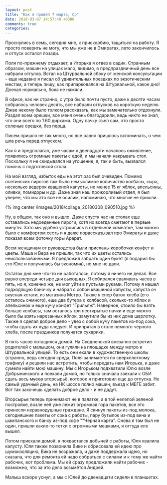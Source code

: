 ```yaml
---
layout: post
title: "Как я провёл 7 марта, Ср"
date: 2018-03-07 14:57:48 +0300
comments: true
categories: 
---
```

Проснулись в семь, сегодня мне, к прискорбию, тащиться на работу. Я просто поверить не могу, что мы уже не в Эмиратах, лето закончилось и отпуск остался позади.

Поля по-прежнему отдыхает, а Игорька я отвез в садик. Странным образом, машин на улицах мало, видимо, в предпраздничный день все набрали отгулов. Встал на Штурвальной сбоку от женской консультации - еще недавно я писал об удивительных поездках по экзотическим местам, а теперь пишу, как припарковался на Штурвальной, какое дно! Доехал нормально, бока не намяли.

В офисе, как ни странно, с утра было почти пусто, даже к десяти часам собралось человек десять, все набрали отпусков на короткую неделю. Джае некому было толком рассказать, как мы замечательно отдохнули. Раздал всем орешки, все меня очень благодарили, ведь никто не знал, что они всего по 1.60 дирхама. Одну пачку съел сам, это просто соленые орешки, без перца.

Писем пришло не так много, но все равно пришлось вспоминать, о чем шла речь перед отпуском.

Как я и предполагал, уже часам к двенадцати началось оживление, появились огромные пакеты с едой, и мы начали накрывать стол. Поскольку я не скидывался на угощение, я, так и быть, вызвался помочь с подготовкой стола. 

На мой взгляд, избыток еды на этот раз был очевиден. Помимо осетинских пирогов там было немыслимое количиство колбасы, сыра, несколько ведерок квашеной капусты, не менее 15 кг яблок, апельсины, оливки, помидоры и др. Даже зная наш прожорливый отдел, я был уверен, что мы это все не осилим, напоминаю, что многие не пришли.

{% img center /images/2018/collage_20180308_090510.jpg %}

Ну, в общем, так оно и вышло. Даже спустя час на столах еще оставались недоеденные пироги, хотя их всегда сметают в первые минуты. Зато мы удобно устроились в отдельной комнатке, там можно было с комфортом сесть и я даже порассказывал про Эмираты и даже показал всем фоточку горы Арарат.

Всем женщинам от руководства были присланы коробочки конфет и цветы. Маша и Вера не пришли, так что их цветы остались неиспользованными. Я предложил забрать один букет (я подарил бы его Юле и получилась бы экономия), но мне не дали.

Остаток дня мне что-то не работалось, потому я ничего не делал. Все равно впереди четыре дня выходных. Я собирался сваливать часов в пять, но я, конечно же, не мог уйти в пустыми руками. Потому я нашел подходящую баночку и набрал с собой квашеной капусты, капуста оч вкусная кстати, из магазина Метро. Также я спер батон хлеба (его осталось очмного), еще два бутера с колбасой, сколько-то яблок и апельсинок и еще кучу конфет "Грильяж". Наверное, стоило бы взять больше колбасы, там осталось три неоткрытые пачки и еще можно было бы взять нарезанных яблок, замутили бы из них дома шарлотку. Также я сделал доброе дело - увез с собой кучу пакетов из-под сока, чтобы сдать их куда следует. И припрятал в столе немного черного хлеба, после праздников получатся сухарики. 

В пять часов потащился домой. На Сходненской внезапно встретил родителей с малышом, они гуляли на площадке между метро и Штурвальной улицей. То есть они ехали в художественную школы (странно, ведь сегодня среда, Поля занимается по сверхплотному графику) и решили нас встретить, чтобы передать нам Игорька, и даже сумели найти мою машину. Мы с Игорьком подхватили Юлю возле Добрынинского и поехали домой, но только сначала заехали к ОБИ сдать весь ~~мусор~~ вторсырьё, которое я приготовил еще до отпуска. Не самый удачный день, на НК шоссе полно машин, въезд к МЕГЕ забит. Вот так захочешь сделать доброе дело - и не дадут. 

Вторсырье теперь принимают не в палатке, а в той нелепой зеленой постройке, возле неё уже лежит огромная гора пакетов, все это принесли неравнодушные граждане. Я скинул пакеты из-под молока, сегодняшние пакеты от сока с работы, пару бутылок из-под вина и шампанского и банку из-под кофе ""Черная карта". Снова я там был не один, пришли какие-то тетки с огромными мешками, я оттуда еле вышел.

Потом приехали домой, я похвастался добычей с работы, Юля хвалила капусту. Юля также позвонила Вике и обрисовала ей идею про шумоизоляцию, Вика не возражала, и даже поддержала идею, но сказала, что для ремонта ей надо собраться с силами и к тому же найти рабочих, вот проблема. Мы ей сразу предложили найти рабочих - возможно, что за это дело возьмётся Андрей.

Малыш вскоре уснул, а мы с Юлей до двенадцати сидели в планшетах. 